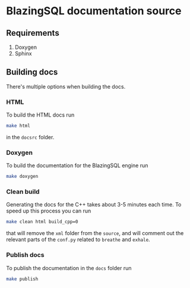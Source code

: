 # BlazingSQL documentation source

## Requirements

1. Doxygen
2. Sphinx

## Building docs

There's multiple options when building the docs.

### HTML

To build the HTML docs run 

```bash
make html
```
in the `docsrc` folder.

### Doxygen

To build the documentation for the BlazingSQL engine run

```bash
make doxygen
```

### Clean build

Generating the docs for the C++ takes about 3-5 minutes each time.
To speed up this process you can run 

```bash
make clean html build_cpp=0
```

that will remove the `xml` folder from the `source`, and
will comment out the relevant parts of the `conf.py` related
to `breathe` and `exhale`.

### Publish docs

To publish the documentation in the `docs` folder run

```bash
make publish
```